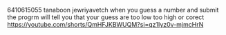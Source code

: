 6410615055
tanaboon jewriyavetch
when you guess a number and submit
the progrm will tell you that your guess are too low too high or corect
https://youtube.com/shorts/QmHFJKBWUQM?si=qz1Iyz0v-mjmcHrN